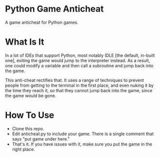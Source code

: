 # Python Game Anticheat
A game anticheat for Python games. 
# What Is It
In a lot of IDEs that support Python, most notably IDLE [the default, in-built one], exiting the game would jump to the interpreter instead. 
As a result, one could modify a variable and then call a subroutine and jump back into the game. 

This anti-cheat rectifies that. It uses a range of techniques to prevent people from getting to the terminal in the first place, and even nuking it by the time they reach it, so that they cannot jump back into the game, since the game would be gone. 

# How To Use

- Clone this repo.
- Edit anticheat.py to include your game. There is a single comment that says "put game under here."
- That's it. If you have issues with it, make sure you put the game in the right place.
